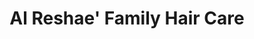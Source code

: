 ---
title: "Al Reshae' Family Hair Care"
url: /ashtabula/al-reshae-family-hair-care/
shop: hairdresser
---